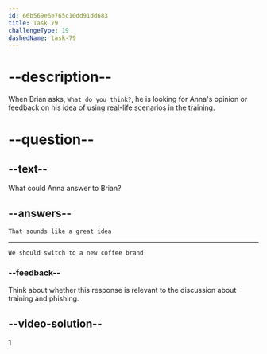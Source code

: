 ```yaml
---
id: 66b569e6e765c10dd91dd683
title: Task 79
challengeType: 19
dashedName: task-79
---
```

<!--
AUDIO REFERENCE:
Brian: I'm thinking of using real-life scenarios this time, especially for identifying phishing attempts. What do you think?
-->

# --description--

When Brian asks, `What do you think?`, he is looking for Anna's opinion or feedback on his idea of using real-life scenarios in the training.

# --question--

## --text--

What could Anna answer to Brian?

## --answers--

`That sounds like a great idea`

---

`We should switch to a new coffee brand`

### --feedback--

Think about whether this response is relevant to the discussion about training and phishing.

## --video-solution--

1
